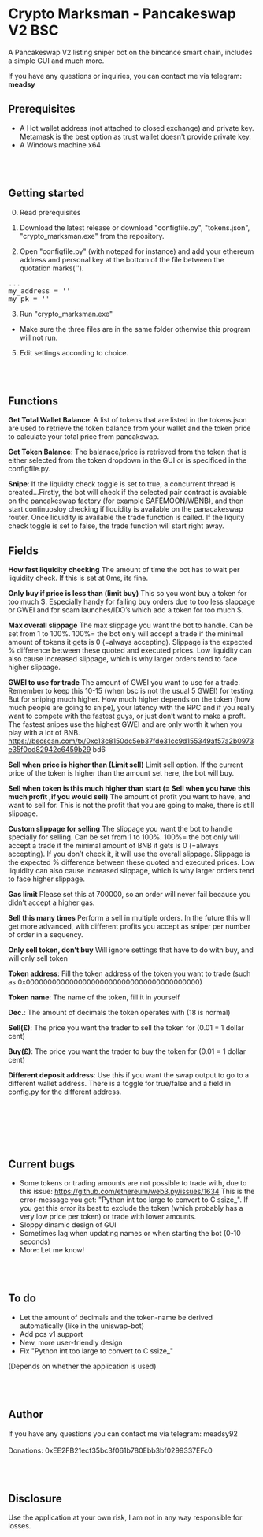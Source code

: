 # Crypto Marksman - Pancakeswap V2 BSC
A Pancakeswap V2 listing sniper bot on the bincance smart chain, includes a simple GUI and much more.

If you have any questions or inquiries, you can contact me via telegram: <b>meadsy</b>

<H2>Prerequisites</H2>

- A Hot wallet address (not attached to closed exchange) and private key. Metamask is the best option as trust wallet doesn't provide private key.
- A Windows machine x64

<br> </br>
<H2>Getting started</H2>

0. Read prerequisites

1. Download the latest release or download "configfile.py", "tokens.json", "crypto_marksman.exe" from the repository.


2. Open "configfile.py" (with notepad for instance) and add your ethereum address and personal key at the bottom of the file between the quotation marks('').

<pre>...
my_address = ''
my_pk = ''
</pre>


3. Run "crypto_marksman.exe"

- Make sure the three files are in the same folder otherwise this program will not run.


5. Edit settings according to choice.


<br> </br>
<H2>Functions</H2>


<b>Get Total Wallet Balance</b>: A list of tokens that are listed in the tokens.json are used to retrieve the token balance from your wallet and the token price to calculate your total price from pancakswap. 

<b>Get Token Balance</b>: The balanace/price is retrieved from the token that is either selected from the token dropdown in the GUI or is specificed in the configfile.py.

<b>Snipe</b>: If the liquidty check toggle is set to true, a concurrent thread is created...Firstly, the bot will check if the selected pair contract is avaiable on the pancakeswap factory (for example SAFEMOON/WBNB), and then start continuosloy checking if liquidity is available on the panacakeswap router. Once liquidity is available the trade function is called. If the liquity check toggle is set to false, the trade function will start right away.


<H2>Fields</H2>


<b>How fast liquidity checking</b>
The amount of time the bot has to wait per liquidity check. If this is set at 0ms, its fine.

<b>Only buy if price is less than (limit buy)</b>
This so you wont buy a token for too much $. Especially handy for failing buy orders due to too less
slappage or GWEI and for scam launches/IDO’s which add a token for too much $.

<b>Max overall slippage</b>
The max slippage you want the bot to handle. Can be set from 1 to 100%. 100%= the bot only will
accept a trade if the minimal amount of tokens it gets is 0 (=always accepting).
Slippage is the expected % difference between these quoted and executed prices. Low liquidity can
also cause increased slippage, which is why larger orders tend to face higher slippage.

<b>GWEI to use for trade</b>
The amount of GWEI you want to use for a trade. Remember to keep this 10-15 (when bsc is not the
usual 5 GWEI) for testing. But for sniping much higher. How much higher depends on the token (how
much people are going to snipe), your latency with the RPC and if you really want to compete with
the fastest guys, or just don’t want to make a proft. The fastest snipes use the highest GWEI and are
only worth it when you play with a lot of BNB.
https://bscscan.com/tx/0xc13c8150dc5eb37fde31cc9d155349af57a2b0973e35f0cd82942c6459b29
bd6


<b>Sell when price is higher than (Limit sell)</b>
Limit sell option. If the current price of the token is higher than the amount set here, the bot will
buy.

<b>Sell when token is this much higher than start (= Sell when you have this much profit ,if
you would sell)</b>
The amount of profit you want to have, and want to sell for. This is not the profit that you are going
to make, there is still slippage.

<b>Custom slippage for selling</b>
The slippage you want the bot to handle specially for selling. Can be set from 1 to 100%. 100%= the
bot only will accept a trade if the minimal amount of BNB it gets is 0 (=always accepting). If you don’t
check it, it will use the overall slippage.
Slippage is the expected % difference between these quoted and executed prices. Low liquidity can
also cause increased slippage, which is why larger orders tend to face higher slippage.

<b>Gas limit</b>
Please set this at 700000, so an order will never fail because you didn’t accept a higher gas.

<b>Sell this many times</b>
Perform a sell in multiple orders. In the future this will get more advanced, with different profits you
accept as sniper per number of order in a sequency.

<b>Only sell token, don’t buy</b>
Will ignore settings that have to do with buy, and will only sell token


<b>Token address</b>: Fill the token address of the token you want to trade (such as 0x0000000000000000000000000000000000000000)

<b>Token name</b>: The name of the token, fill it in yourself

<b>Dec.</b>: The amount of decimals the token operates with (18 is normal)

<b>Sell(£)</b>: The price you want the trader to sell the token for (0.01 = 1 dollar cent)

<b>Buy(£)</b>: The price you want the trader to buy the token for (0.01 = 1 dollar cent)

<b>Different deposit address</b>: Use this if you want the swap output to go to a different wallet address. There is a toggle for true/false and a field in config.py for the different address.

<br> </br>

<br> </br>
<H2>Current bugs</h2>

- Some tokens or trading amounts are not possible to trade with, due to this issue: https://github.com/ethereum/web3.py/issues/1634
  This is the error-message you get: "Python int too large to convert to C ssize_".
  If you get this error its best to exclude the token (which probably has a very low price per token) or trade with lower amounts.
- Sloppy dinamic design of GUI
- Sometimes lag when updating names or when starting the bot (0-10 seconds)
- More: Let me know!

<br> </br>
<H2>To do</H2>

- Let the amount of decimals and the token-name be derived automatically (like in the uniswap-bot)
- Add pcs v1 support
- New, more user-friendly design
- Fix "Python int too large to convert to C ssize_"

(Depends on whether the application is used)

<br> </br>
<H2>Author</H2>

If you have any questions you can contact me via telegram: meadsy92
<br> </br>
Donations: 0xEE2FB21ecf35bc3f061b780Ebb3bf0299337EFc0


<br> </br>
<H2>Disclosure</H2>
Use the application at your own risk, I am not in any way responsible for losses.

  

